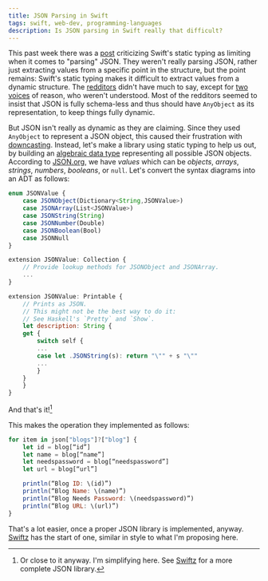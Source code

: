 ```yaml
---
title: JSON Parsing in Swift
tags: swift, web-dev, programming-languages
description: Is JSON parsing in Swift really that difficult?
---
```


This past week there was a [post](https://medium.com/@owensd/swift-json-parsing-716ea9be1c5b) criticizing Swift's static typing as limiting when it comes to "parsing" JSON. They weren't really parsing JSON, rather just extracting values from a specific point in the structure, but the point remains: Swift's static typing makes it difficult to extract values from a dynamic structure. The [redditors](http://www.reddit.com/r/swift/comments/28g72k/swift_json_parsing_help_me_with_the_errors_of_my/) didn't have much to say, except for [two](http://www.reddit.com/r/swift/comments/28g72k/swift_json_parsing_help_me_with_the_errors_of_my/ciaop9l) [voices](http://www.reddit.com/r/swift/comments/28g72k/swift_json_parsing_help_me_with_the_errors_of_my/ciapp9h) of reason, who weren't understood. Most of the redditors seemed to insist that JSON is fully schema-less and thus should have `AnyObject` as its representation, to keep things fully dynamic.

But JSON isn't really as dynamic as they are claiming. Since they used `AnyObject` to represent a JSON object, this caused their frustration with [downcasting](https://developer.apple.com/library/prerelease/ios/documentation/Swift/Conceptual/Swift_Programming_Language/TypeCasting.html#//apple_ref/doc/uid/TP40014097-CH22-XID_446). Instead, let's make a library using static typing to help us out, by building an [algebraic data type](https://en.wikipedia.org/wiki/Algebraic_data_type) representing all possible JSON objects. According to [JSON.org](http://json.org/), we have *values* which can be *objects*, *arrays*, *strings*, *numbers*, *booleans*, or `null`. Let's convert the syntax diagrams into an ADT as follows:

~~~ JavaScript
enum JSONValue {
    case JSONObject(Dictionary<String,JSONValue>)
    case JSONArray(List<JSONValue>)
    case JSONString(String)
    case JSONNumber(Double)
    case JSONBoolean(Bool)
    case JSONNull
}

extension JSONValue: Collection {
    // Provide lookup methods for JSONObject and JSONArray.
    ...
}

extension JSONValue: Printable {
    // Prints as JSON.
    // This might not be the best way to do it:
    // See Haskell's `Pretty` and `Show`.
    let description: String {
    get {
        switch self {
        ...
        case let .JSONString(s): return "\"" + s "\""
        ...
        }
    }
    }
}
~~~

And that's it![^1]

This makes the operation they implemented as follows:

~~~ JavaScript
for item in json["blogs"]?["blog"] {
    let id = blog[“id”]
    let name = blog[“name”]
    let needspassword = blog[“needspassword”]
    let url = blog[“url”]

    println(“Blog ID: \(id)”)
    println(“Blog Name: \(name)”)
    println(“Blog Needs Password: \(needspassword)”)
    println(“Blog URL: \(url)”)
}
~~~

That's a lot easier, once a proper JSON library is implemented, anyway. [Swiftz](https://github.com/typelift/Swiftz/) has the start of one, similar in style to what I'm proposing here.



[^1]: Or close to it anyway. I'm simplifying here. See [Swiftz](https://github.com/typelift/Swiftz/) for a more complete JSON library.
